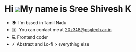 Hi ![](https://user-images.githubusercontent.com/18350557/176309783-0785949b-9127-417c-8b55-ab5a4333674e.gif)My name is Sree Shivesh K
======================================================================================================================================

*   🌍  I'm based in Tamil Nadu
*   ✉️  You can contact me at [20z348@psgtech.ac.in](mailto:20z348@psgtech.ac.in)
*   💻  Frontend coder 
*   ⚡  Abstract and Lo-fi > everything else
